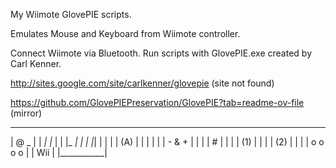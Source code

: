 My Wiimote GlovePIE scripts.

Emulates Mouse and Keyboard from Wiimote controller.

Connect Wiimote via Bluetooth. Run scripts with GlovePIE.exe created by Carl Kenner.

http://sites.google.com/site/carlkenner/glovepie (site not found)

https://github.com/GlovePIEPreservation/GlovePIE?tab=readme-ov-file (mirror)

 ___________
| @   _     |
|   _| |_   |
|  |_   _|  |
|    |_|    |
|           |
|    (A)    |
|           |
|           |
|  -  &  +  |
|           |
|     #     |
|           |
|    (1)    |
|           |
|    (2)    |
|           |
|  o o o o  |
|    Wii    |
|___________|